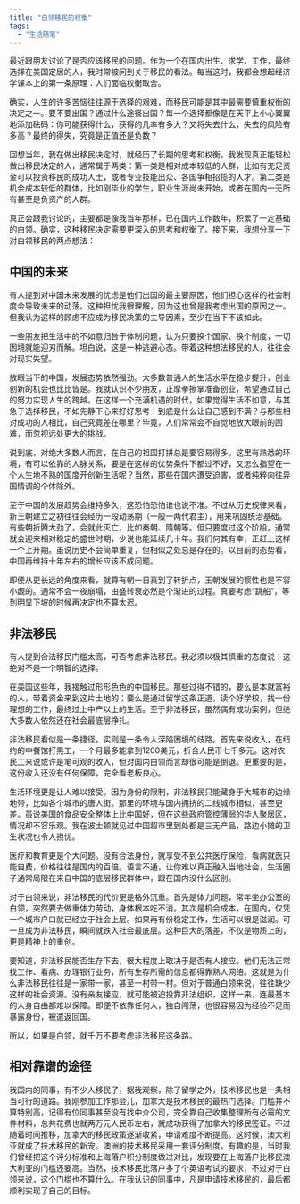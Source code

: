 ```yaml
---
title: "白领移民的权衡"
tags: 
  - "生活随笔"
---
```


最近跟朋友讨论了是否应该移民的问题。作为一个在国内出生、求学、工作，最终选择在美国定居的人，我时常被问到关于移民的看法。每当这时，我都会想起经济学课本上的第一条原理：人们面临权衡取舍。

确实，人生的许多苦恼往往源于选择的艰难，而移民可能是其中最需要慎重权衡的决定之一。要不要出国？通过什么途径出国？每一个选择都像是在天平上小心翼翼地添加砝码：你可能获得什么，获得的几率有多大？又将失去什么，失去的风险有多高？最终的得失，究竟是正值还是负数？

回想当年，我在做出移民决定时，就经历了长期的思考和权衡。我发现真正能轻松做出移民决定的人，通常属于两类：第一类是相对成本较低的人群，比如有充足资金可以投资移民的成功人士，或者专业技能出众、各国争相招揽的人才。第二类是机会成本较低的群体，比如刚毕业的学生，职业生涯尚未开始，或者在国内一无所有甚至是负资产的人群。

真正会跟我讨论的，主要都是像我当年那样，已在国内工作数年，积累了一定基础的白领。确实，这种移民决定需要更深入的思考和权衡了。接下来，我想分享一下对白领移民的两点想法：

## 中国的未来

有人提到对中国未来发展的忧虑是他们出国的最主要原因，他们担心这样的社会制度会导致未来的动荡。这种担忧我很理解，因为这也曾是我考虑出国的原因之一。但我认为这样的顾虑不应成为移民决策的主导因素，至少在当下不该如此。

一些朋友把生活中的不如意归咎于体制问题，认为只要换个国家、换个制度，一切困境就能迎刃而解。坦白说，这是一种逃避心态。带着这种想法移民的人，往往会对现实失望。

放眼当下的中国，发展态势依然强劲。大多数普通人的生活水平在稳步提升，创业创新的机会也比比皆是。我就认识不少朋友，正摩拳擦掌准备创业，希望通过自己的努力实现人生的跨越。在这样一个充满机遇的时代，如果觉得生活不如意，与其急于选择移民，不如先静下心来好好思考：到底是什么让自己感到不满？与那些相对成功的人相比，自己究竟差在哪里？毕竟，人们常常会不自觉地放大眼前的困难，而忽视远处更大的挑战。

说到底，对绝大多数人而言，在自己的祖国打拼总是要容易得多。这里有熟悉的环境，有可以依靠的人脉关系，要是在这样的优势条件下都过不好，又怎么指望在一个人生地不熟的国度开创新生活呢？当然，那些在国内遭受迫害，或者纯粹向往异国情调的个体除外。

至于中国的发展趋势会维持多久，这恐怕恐怕谁也说不准。不过从历史规律来看，新王朝建立之初往往会经历一段动荡期（一般一两代君主），用来巩固统治基础。有些朝折腾大劲了，会就此灭亡，比如秦朝、隋朝等。但只要度过这个阶段，通常就会迎来相对稳定的盛世时期，少说也能延续几十年。我们何其有幸，正赶上这样一个上升期。虽说历史不会简单重复，但相似之处总是存在的。以目前的态势看，中国再维持十年左右的增长应该不成问题。

即便从更长远的角度来看，就算有朝一日真到了转折点，王朝发展的惯性也是不容小觑的。通常不会一夜崩塌，由盛转衰必然是个渐进的过程。真要考虑“跳船”，等到明显下坡的时候再决定也不算太迟。


## 非法移民

有人提到合法移民门槛太高，可否考虑非法移民。我必须以极其慎重的态度说：这绝对不是一个明智的选择。

在美国这些年，我接触过形形色色的中国移民。那些过得不错的，要么是本就富裕的人，带着资金来到这片土地的；要么是通过留学这条正道，读个好学校，找一份理想的工作，最终过上中产以上的生活。至于非法移民，虽然偶有成功案例，但绝大多数人依然还在社会最底层挣扎。

非法移民看似是一条捷径，实则是一条令人深陷困境的歧路。首先来说收入，在纽约的中餐馆打黑工，一个月最多能拿到1200美元，折合人民币七千多元。这对农民工来说或许是笔可观的收入，但对国内白领而言却很可能是倒退。更重要的是，这份收入还没有任何保障，完全看老板良心。

生活环境更是让人难以接受。因为身份的限制，非法移民只能藏身于大城市的边缘地带，比如各个城市的唐人街。那里的环境与国内拥挤的二线城市相似，甚至更差。虽说美国的食品安全整体上比中国好，但在这些政府管控薄弱的华人聚居区，情况却不容乐观。我在波士顿就见过中国超市里到处都是三无产品，路边小摊的卫生状况也令人担忧。

医疗和教育更是个大问题。没有合法身份，就享受不到公共医疗保险，看病就医只能自费，价格往往是国内的百倍。语言不通，让你难以真正融入当地社会，生活圈子通常局限在来自中国的底层移民群体中，跟在国内没什么区别。

对于白领来说，非法移民的代价更是格外沉重。首先是体力问题，常年坐办公室的白领，突然要去做重体力劳动，身体根本吃不消。其次是机会成本，在国内，仅凭一个城市户口就已经立于社会上层。如果再有份稳定工作，生活可以很是滋润。可一旦成为非法移民，瞬间就跌入社会最底层。这种巨大的落差，不仅是物质上的，更是精神上的重创。

要知道，非法移民能否生存下去，很大程度上取决于是否有人接应。他们无法正常找工作、看病、办理银行业务，所有生存所需的信息都得靠熟人网络。这就是为什么非法移民往往是一家带一家，甚至一村带一村。但对于普通白领来说，往往缺少这样的社会资源。没有亲友接应，就可能被迫投靠非法组织，这样一来，连最基本的人身自由都难以保障。即便不依靠任何人，独自闯荡，也很容易因为经验不足而暴露身份，被遣返回国。

所以，如果是白领，就千万不要考虑非法移民这条路。

## 相对靠谱的途径

我国内的同事，有不少人移民了，据我观察，除了留学之外，技术移民也是一条相当可行的道路。我刚参加工作那会儿，加拿大是技术移民的最热门选择。门槛并不算特别高，记得有位同事甚至没有找中介公司，完全靠自己收集整理所有必需的文件材料，总共花费也就两万元人民币左右，就成功获得了加拿大的移民签证。不过随着时间推移，加拿大的移民政策逐渐收紧，申请难度不断提高。这时候，澳大利亚就成了技术移民的新宠。澳洲的技术移民采用一套评分制度，有趣的是，当时我们曾经把这个评分标准和上海落户积分制度做过对比，发现要在上海落户比移民澳大利亚的门槛还要高。当然，技术移民比落户多了个英语考试的要求，不过对于白领来说，这个门槛也不算什么。在我认识的同事中，凡是申请技术移民的，最后都顺利实现了自己的目标。
